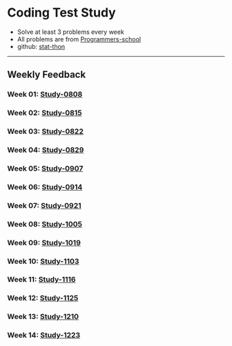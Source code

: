 Coding Test Study
=================
- Solve at least 3 problems every week
- All problems are from [Programmers-school](https://school.programmers.co.kr/learn/challenges)
- github: [stat-thon](https://github.com/stat-thon/coding-test-example)
***
Weekly Feedback
----------------
### Week 01: [Study-0808](https://github.com/tlgus626/CodingTest_Study/blob/main/SonDonghyun/0808_Study/0808.md)
### Week 02: [Study-0815](https://github.com/tlgus626/CodingTest_Study/blob/main/SonDonghyun/0815_Study/0815.md)
### Week 03: [Study-0822](https://github.com/tlgus626/CodingTest_Study/blob/main/SonDonghyun/0822_Study/0822.md)
### Week 04: [Study-0829](https://github.com/tlgus626/CodingTest_Study/blob/main/SonDonghyun/0829_Study/0829.md)
### Week 05: [Study-0907](https://github.com/tlgus626/CodingTest_Study/blob/main/SonDonghyun/0907_Study/0907.md)
### Week 06: [Study-0914](https://github.com/tlgus626/CodingTest_Study/blob/main/SonDonghyun/0914_Study/0914.md)
### Week 07: [Study-0921](https://github.com/tlgus626/CodingTest_Study/blob/main/SonDonghyun/0921_Study/0921.md)
### Week 08: [Study-1005](https://github.com/tlgus626/CodingTest_Study/blob/main/SonDonghyun/1005_Study/1005.md)
### Week 09: [Study-1019](https://github.com/tlgus626/CodingTest_Study/blob/main/SonDonghyun/1019_Study/1019.md)
### Week 10: [Study-1103](https://github.com/tlgus626/CodingTest_Study/blob/main/SonDonghyun/1103_Study/1103.md)
### Week 11: [Study-1116](https://github.com/tlgus626/CodingTest_Study/blob/main/SonDonghyun/1116_Study/1116.md)
### Week 12: [Study-1125](https://github.com/tlgus626/CodingTest_Study/blob/main/SonDonghyun/1125_Study/1125.md)
### Week 13: [Study-1210](https://github.com/tlgus626/CodingTest_Study/blob/main/SonDonghyun/1210Study/1210.md)
### Week 14: [Study-1223](https://github.com/tlgus626/CodingTest_Study/blob/main/SonDonghyun/1223_Study/1223.md)